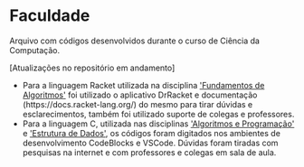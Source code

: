 <h1>Faculdade</h1>
<p>Arquivo com códigos desenvolvidos durante o curso de Ciência da Computação.</p>

[Atualizações no repositório em andamento]

<ul>
<li>Para a linguagem Racket utilizada na disciplina <a href="https://github.com/aaziul/faculdade/tree/main/fundamentos-de-algoritmos
">'Fundamentos de Algoritmos'</a> foi utilizado o aplicativo DrRacket e documentação (https://docs.racket-lang.org/) do mesmo para tirar dúvidas e esclarecimentos, também foi utilizado suporte de colegas e professores.</li>

<li>Para a linguagem C, utilizada nas disciplinas <a href="https://github.com/aaziul/faculdade/tree/main/algoritmos-programa%C3%A7%C3%A3o">'Algoritmos e Programação'</a> e <a href="https://github.com/aaziul/faculdade/tree/main/estrutura-de-dados">'Estrutura de Dados'</a>, os códigos foram digitados nos ambientes de desenvolvimento CodeBlocks e VSCode. Dúvidas foram tiradas com pesquisas na internet e com professores e colegas em sala de aula.</li>
</ul>
